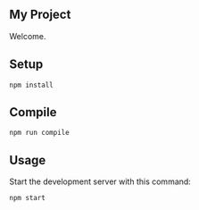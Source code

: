 My Project
---
 
Welcome.
 
 
 
Setup
---
 
```
npm install
```
 
 
 
Compile
---
 
```
npm run compile
```


Usage
---
 
Start the development server with this command:
 
```
npm start
```
 
 
 
